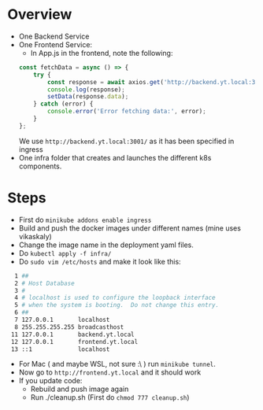 # Overview

- One Backend Service
- One Frontend Service:
    - In App.js in the frontend, note the following:
    ```js
    const fetchData = async () => {
        try {
            const response = await axios.get('http://backend.yt.local:3001/');
            console.log(response);
            setData(response.data);
        } catch (error) {
            console.error('Error fetching data:', error);
        }
    };
    ```
    We use `http://backend.yt.local:3001/` as it has been specified in ingress
- One infra folder that creates and launches the different k8s components.

# Steps

- First do `minikube addons enable ingress`
- Build and push the docker images under different names (mine uses vikaskaly)
- Change the image name in the deployment yaml files.
- Do `kubectl apply -f infra/`
- Do `sudo vim /etc/hosts` and make it look like this:
```bash
  1 ##
  2 # Host Database
  3 #
  4 # localhost is used to configure the loopback interface
  5 # when the system is booting.  Do not change this entry.
  6 ##
  7 127.0.0.1       localhost
  8 255.255.255.255 broadcasthost
 11 127.0.0.1       backend.yt.local
 12 127.0.0.1       frontend.yt.local
 13 ::1             localhost
```
- For Mac ( and maybe WSL, not sure :\ ) run `minikube tunnel`.
- Now go to `http://frontend.yt.local` and it should work
- If you update code:
    - Rebuild and push image again
    - Run ./cleanup.sh (First do `chmod 777 cleanup.sh`)
